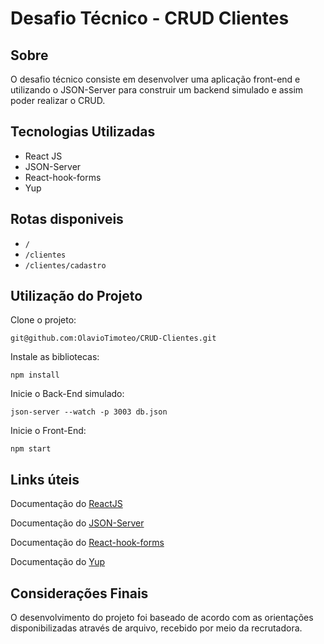 # Desafio Técnico - CRUD Clientes

## Sobre

O desafio técnico consiste em desenvolver uma aplicação front-end e utilizando o JSON-Server para construir um backend simulado e assim poder realizar o CRUD.

## Tecnologias Utilizadas

- React JS
- JSON-Server
- React-hook-forms
- Yup

## Rotas disponiveis

- `/`
- `/clientes`
- `/clientes/cadastro`

## Utilização do Projeto

Clone o projeto:

`git@github.com:OlavioTimoteo/CRUD-Clientes.git`

Instale as bibliotecas:

`npm install`

Inicie o Back-End simulado:

`json-server --watch -p 3003 db.json`

Inicie o Front-End:

`npm start`

## Links úteis

Documentação do [ReactJS](https://pt-br.reactjs.org/docs/getting-started.html)

Documentação do [JSON-Server](https://www.npmjs.com/package/json-server)

Documentação do [React-hook-forms](https://react-hook-form.com/)

Documentação do [Yup](https://www.npmjs.com/package/yup)

## Considerações Finais

O desenvolvimento do projeto foi baseado de acordo com as orientações disponibilizadas através de arquivo, recebido por meio da recrutadora.
